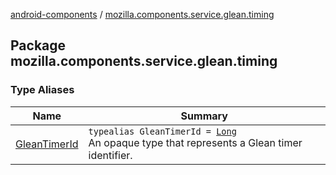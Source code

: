 [android-components](../index.md) / [mozilla.components.service.glean.timing](./index.md)

## Package mozilla.components.service.glean.timing

### Type Aliases

| Name | Summary |
|---|---|
| [GleanTimerId](-glean-timer-id.md) | `typealias GleanTimerId = `[`Long`](https://kotlinlang.org/api/latest/jvm/stdlib/kotlin/-long/index.html)<br>An opaque type that represents a Glean timer identifier. |
